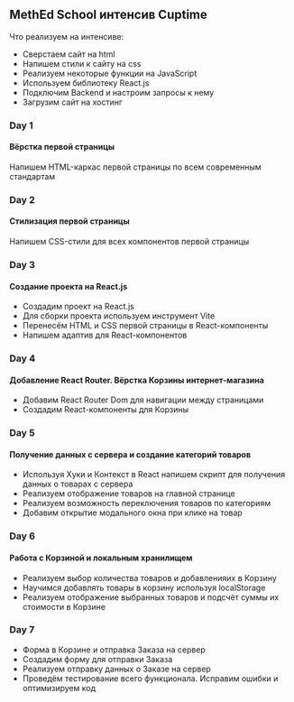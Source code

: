 ## MethEd School интенсив Cuptime

Что реализуем на интенсиве:
- Сверстаем сайт на html
- Напишем стили к сайту на css
- Реализуем некоторые функции на JavaScript
- Используем библиотеку React.js
- Подключим Backend и настроим запросы к нему
- Загрузим сайт на хостинг

### Day 1
#### Вёрстка первой страницы
Напишем HTML-каркас первой страницы по всем современным стандартам


### Day 2
#### Стилизация первой страницы
Напишем CSS-стили для всех компонентов первой страницы


### Day 3
#### Создание проекта на React.js
- Создадим проект на React.js
- Для сборки проекта используем инструмент Vite
- Перенесём HTML и CSS первой страницы в React-компоненты
- Напишем адаптив для React-компонентов


### Day 4
#### Добавление React Router. Вёрстка Корзины интернет-магазина
- Добавим React Router Dom для навигации между страницами
- Создадим React-компоненты для Корзины


### Day 5
#### Получение данных с сервера и создание категорий товаров
- Используя Хуки и Контекст в React напишем скрипт для получения данных о товарах с сервера
- Реализуем отображение товаров на главной странице
- Реализуем возможность переключения товаров по категориям
- Добавим открытие модального окна при клике на товар


### Day 6
#### Работа с Корзиной и локальным хранилищем
- Реализуем выбор количества товаров и добавленияих в Корзину
- Научимся добавлять товары в корзину используя localStorage
- Реализуем отображение выбранных товаров и подсчёт суммы их стоимости в Корзине


### Day 7
- Форма в Корзине и отправка Заказа на сервер
- Создадим форму для отправки Заказа
- Реализуем отправку данных о Заказе на сервер
- Проведём тестирование всего функционала. Исправим ошибки и оптимизируем код